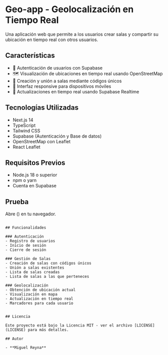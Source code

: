 # Geo-app - Geolocalización en Tiempo Real

Una aplicación web que permite a los usuarios crear salas y compartir su ubicación en tiempo real con otros usuarios.

## Características

- 🔐 Autenticación de usuarios con Supabase
- 🗺️ Visualización de ubicaciones en tiempo real usando OpenStreetMap
- 👥 Creación y unión a salas mediante códigos únicos
- 📱 Interfaz responsive para dispositivos móviles
- 🔄 Actualizaciones en tiempo real usando Supabase Realtime

## Tecnologías Utilizadas

- Next.js 14
- TypeScript
- Tailwind CSS
- Supabase (Autenticación y Base de datos)
- OpenStreetMap con Leaflet
- React Leaflet

## Requisitos Previos

- Node.js 18 o superior
- npm o yarn
- Cuenta en Supabase

## Prueba

Abre () en tu navegador.



```

## Funcionalidades

### Autenticación
- Registro de usuarios
- Inicio de sesión
- Cierre de sesión

### Gestión de Salas
- Creación de salas con códigos únicos
- Unión a salas existentes
- Lista de salas creadas
- Lista de salas a las que perteneces

### Geolocalización
- Obtención de ubicación actual
- Visualización en mapa
- Actualización en tiempo real
- Marcadores para cada usuario


## Licencia

Este proyecto está bajo la Licencia MIT - ver el archivo [LICENSE](LICENSE) para más detalles.

## Autor

- **Miguel Reyna**

